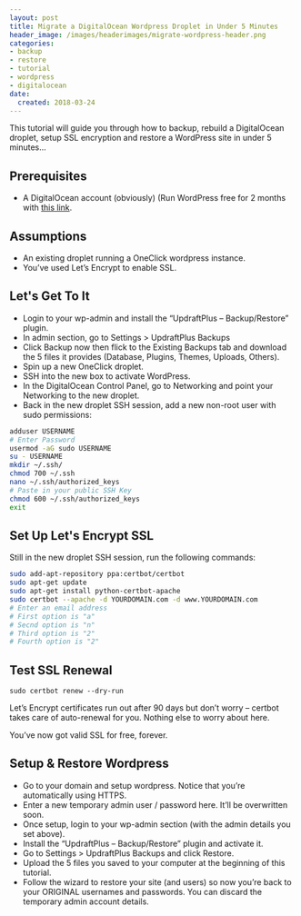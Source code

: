```yaml
---
layout: post
title: Migrate a DigitalOcean Wordpress Droplet in Under 5 Minutes
header_image: /images/headerimages/migrate-wordpress-header.png
categories:
- backup
- restore
- tutorial
- wordpress
- digitalocean
date:
  created: 2018-03-24
---
```


This tutorial will guide you through how to backup, rebuild a DigitalOcean droplet, setup SSL encryption and restore a WordPress site in under 5 minutes...

<!-- more -->

## Prerequisites

- A DigitalOcean account (obviously) (Run WordPress free for 2 months with [this link](https://m.do.co/c/fdf58b08514e).

## Assumptions

- An existing droplet running a OneClick wordpress instance.
- You’ve used Let’s Encrypt to enable SSL.

## Let's Get To It

- Login to your wp-admin and install the “UpdraftPlus – Backup/Restore” plugin.
- In admin section, go to Settings > UpdraftPlus Backups
- Click Backup now then flick to the Existing Backups tab and download the 5 files it provides (Database, Plugins, Themes, Uploads, Others).
- Spin up a new OneClick droplet.
- SSH into the new box to activate WordPress.
- In the DigitalOcean Control Panel, go to Networking and point your Networking to the new droplet.
- Back in the new droplet SSH session, add a new non-root user with sudo permissions:

```bash
adduser USERNAME
# Enter Password
usermod -aG sudo USERNAME
su - USERNAME
mkdir ~/.ssh/
chmod 700 ~/.ssh
nano ~/.ssh/authorized_keys
# Paste in your public SSH Key
chmod 600 ~/.ssh/authorized_keys
exit
```

## Set Up Let's Encrypt SSL

Still in the new droplet SSH session, run the following commands:

```bash
sudo add-apt-repository ppa:certbot/certbot
sudo apt-get update
sudo apt-get install python-certbot-apache
sudo certbot --apache -d YOURDOMAIN.com -d www.YOURDOMAIN.com
# Enter an email address
# First option is "a"
# Secnd option is "n"
# Third option is "2"
# Fourth option is "2"
```

## Test SSL Renewal

`sudo certbot renew --dry-run`

Let’s Encrypt certificates run out after 90 days but don’t worry – certbot takes care of auto-renewal for you. Nothing else to worry about here.

You’ve now got valid SSL for free, forever.

## Setup & Restore Wordpress

- Go to your domain and setup wordpress. Notice that you’re automatically using HTTPS.
- Enter a new temporary admin user / password here. It’ll be overwritten soon.
- Once setup, login to your wp-admin section (with the admin details you set above).
- Install the “UpdraftPlus – Backup/Restore” plugin and activate it.
- Go to Settings > UpdraftPlus Backups and click Restore.
- Upload the 5 files you saved to your computer at the beginning of this tutorial.
- Follow the wizard to restore your site (and users) so now you’re back to your ORIGINAL usernames and passwords. You can discard the temporary admin account details.